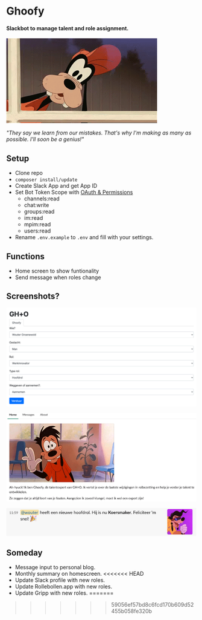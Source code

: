 # Ghoofy
#### Slackbot to manage talent and role assignment.

![Goofy inspecting](https://github.com/wgroenewold/Ghoofy/blob/master/readme_assets/header.gif?raw=true "Goofy inspecting")

*"They say we learn from our mistakes. That's why I'm making as many as possible. I'll soon be a genius!"*

## Setup
- Clone repo
- ```composer install/update```
- Create Slack App and get App ID
- Set Bot Token Scope with [OAuth & Permissions](https://api.slack.com/apps/YOURAPPID/oauth)
    - channels:read
    - chat:write
    - groups:read    
    - im:read    
    - mpim:read
    - users:read
- Rename ```.env.example``` to ```.env``` and fill with your settings.

## Functions
- Home screen to show funtionality
- Send message when roles change

## Screenshots?
![Ghoofy - Admin page](https://github.com/wgroenewold/Ghoofy/blob/master/readme_assets/admin.png?raw=true "Ghoofy - Admin page")

![Ghoofy - Home](https://github.com/wgroenewold/Ghoofy/blob/master/readme_assets/home.png?raw=true "Ghoofy - Home")

![Ghoofy  - Message example](https://github.com/wgroenewold/Ghoofy/blob/master/readme_assets/message.png?raw=true "Ghoofy - Message example")

## Someday
- Message input to personal blog.
- Monthly summary on homescreen.
<<<<<<< HEAD
- Update Slack profile with new roles.
- Update Rollebollen.app with new roles.
- Update Gripp with new roles.
=======
>>>>>>> 59056ef57bd8c6fcd170b609d52455b058fe320b

